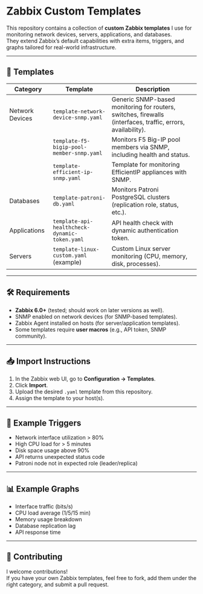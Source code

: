# Zabbix Custom Templates

This repository contains a collection of **custom Zabbix templates** I use for monitoring network devices, servers, applications, and databases.  
They extend Zabbix’s default capabilities with extra items, triggers, and graphs tailored for real-world infrastructure.

---

## 📂 Templates

| Category          | Template                                | Description |
|-------------------|-----------------------------------------|-------------|
| Network Devices   | `template-network-device-snmp.yaml`     | Generic SNMP-based monitoring for routers, switches, firewalls (interfaces, traffic, errors, availability). |
|                   | `template-f5-bigip-pool-member-snmp.yaml` | Monitors F5 Big-IP pool members via SNMP, including health and status. |
|                   | `template-efficient-ip-snmp.yaml`       | Template for monitoring EfficientIP appliances with SNMP. |
| Databases         | `template-patroni-db.yaml`              | Monitors Patroni PostgreSQL clusters (replication role, status, etc.). |
| Applications      | `template-api-healthcheck-dynamic-token.yaml` | API health check with dynamic authentication token. |
| Servers           | `template-linux-custom.yaml` (example)  | Custom Linux server monitoring (CPU, memory, disk, processes). |

---

## 🛠 Requirements

- **Zabbix 6.0+** (tested; should work on later versions as well).  
- SNMP enabled on network devices (for SNMP-based templates).  
- Zabbix Agent installed on hosts (for server/application templates).  
- Some templates require **user macros** (e.g., API token, SNMP community).  

---

## 📥 Import Instructions

1. In the Zabbix web UI, go to **Configuration → Templates**.  
2. Click **Import**.  
3. Upload the desired `.yaml` template from this repository.  
4. Assign the template to your host(s).  

---

## 🚨 Example Triggers

- Network interface utilization > 80%  
- High CPU load for > 5 minutes  
- Disk space usage above 90%  
- API returns unexpected status code  
- Patroni node not in expected role (leader/replica)  

---

## 📊 Example Graphs

- Interface traffic (bits/s)  
- CPU load average (1/5/15 min)  
- Memory usage breakdown  
- Database replication lag  
- API response time  

---

## 🤝 Contributing

I welcome contributions!  
If you have your own Zabbix templates, feel free to fork, add them under the right category, and submit a pull request. 
